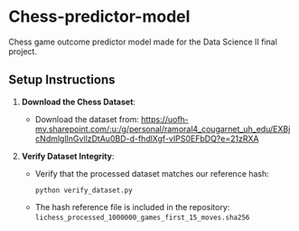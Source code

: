 # Chess-predictor-model
Chess game outcome predictor model made for the Data Science II final project.

## Setup Instructions

1. **Download the Chess Dataset**:
   - Download the dataset from: https://uofh-my.sharepoint.com/:u:/g/personal/ramoral4_cougarnet_uh_edu/EXBjcNdmlglInGvllzDtAu0BD-d-fhdlXgf-vIPS0EFbDQ?e=21zRXA 


3. **Verify Dataset Integrity**:
   - Verify that the processed dataset matches our reference hash:
     ```
     python verify_dataset.py
     ```
   - The hash reference file is included in the repository: `lichess_processed_1000000_games_first_15_moves.sha256`